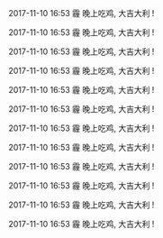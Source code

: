2017-11-10 16:53	霾
晚上吃鸡, 大吉大利 !


2017-11-10 16:53	霾
晚上吃鸡, 大吉大利 !






2017-11-10 16:53	霾
晚上吃鸡, 大吉大利 !







2017-11-10 16:53	霾
晚上吃鸡, 大吉大利 !






2017-11-10 16:53	霾
晚上吃鸡, 大吉大利 !






2017-11-10 16:53	霾
晚上吃鸡, 大吉大利 !






2017-11-10 16:53	霾
晚上吃鸡, 大吉大利 !




























2017-11-10 16:53	霾
晚上吃鸡, 大吉大利 !





2017-11-10 16:53	霾
晚上吃鸡, 大吉大利 !





2017-11-10 16:53	霾
晚上吃鸡, 大吉大利 !





2017-11-10 16:53	霾
晚上吃鸡, 大吉大利 !




















2017-11-10 16:53	霾
晚上吃鸡, 大吉大利 !